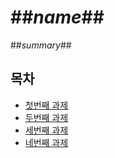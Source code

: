# ##_name_##

##_summary_##

## 목차

* [첫번째 과제](#)
* [두번째 과제](#)
* [세번째 과제](./3rd)
* [네번째 과제](./4th)
